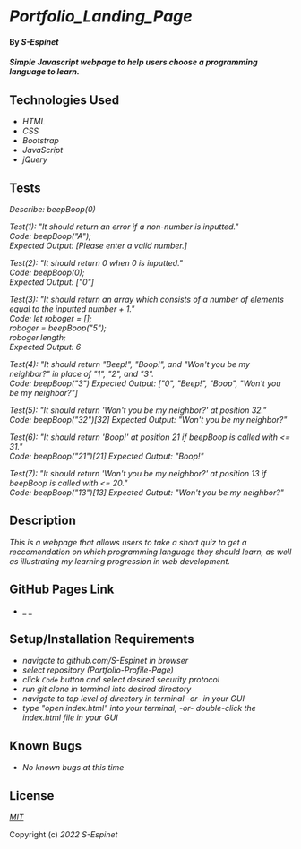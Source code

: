 # _Portfolio\_Landing\_Page_

#### By _**S-Espinet**_

#### _Simple Javascript webpage to help users choose a programming language to learn._

## Technologies Used

* _HTML_
* _CSS_
* _Bootstrap_
* _JavaScript_
* _jQuery_

## Tests

_Describe: beepBoop(0)_

_Test(1): "It should return an error if a non-number is inputted."_  
_Code: beepBoop("A");_  
_Expected Output: [Please enter a valid number.]_

_Test(2): "It should return 0 when 0 is inputted."_  
_Code: beepBoop(0);_  
_Expected Output: ["0"]_

_Test(3): "It should return an array which consists of a number of elements equal to the inputted number + 1."_  
_Code: let roboger = [];_  
_roboger = beepBoop("5");_  
_roboger.length;_  
_Expected Output: 6_

_Test(4): "It should return "Beep!", "Boop!", and "Won't you be my neighbor?" in place of "1", "2", and "3"._  
_Code: beepBoop("3")_
_Expected Output: ["0", "Beep!", "Boop", "Won't you be my neighbor?"]_

_Test(5): "It should return 'Won't you be my neighbor?' at position 32."_  
_Code: beepBoop("32")[32]_
_Expected Output: "Won't you be my neighbor?"_

_Test(6): "It should return 'Boop!' at position 21 if beepBoop is called with <= 31."_  
_Code: beepBoop("21")[21]_
_Expected Output: "Boop!"_

_Test(7): "It should return 'Won't you be my neighbor?' at position 13 if beepBoop is called with <= 20."_  
_Code: beepBoop("13")[13]_
_Expected Output: "Won't you be my neighbor?"_

## Description

_This is a webpage that allows users to take a short quiz to get a reccomendation on which programming language they should learn, as well as illustrating my learning progression in web development._

## GitHub Pages Link

* _ _

## Setup/Installation Requirements

* _navigate to github.com/S-Espinet in browser_
* _select repository (Portfolio-Profile-Page)_
* _click `Code` button and select desired security protocol_
* _run git clone in terminal into desired directory_
* _navigate to top level of directory in terminal -or- in your GUI_
* _type "open index.html" into your terminal, -or- double-click the index.html file in your GUI_

## Known Bugs

* _No known bugs at this time_

## License

_[MIT](https://en.wikipedia.org/wiki/MIT_License)_

Copyright (c) _2022_ _S-Espinet_